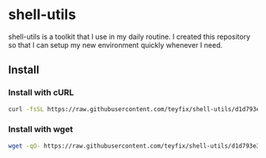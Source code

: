 # shell-utils

shell-utils is a toolkit that I use in my daily routine. I created this
repository so that I can setup my new environment quickly whenever I need.

## Install

### Install with cURL

```sh
curl -fsSL https://raw.githubusercontent.com/teyfix/shell-utils/d1d793e3654b2fe29d441901c626c7b2a4c59a8b/install.sh | bash
```

### Install with wget

```sh
wget -qO- https://raw.githubusercontent.com/teyfix/shell-utils/d1d793e3654b2fe29d441901c626c7b2a4c59a8b/install.sh | bash
```
